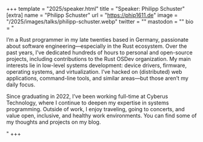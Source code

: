 +++
template = "2025/speaker.html"
title = "Speaker: Philipp Schuster"
[extra]
  name = "Philipp Schuster"
  url = "https://phip1611.de"
  image = "/2025/images/talks/philipp-schuster.webp"
  twitter = ""
  mastodon = ""
  bio = "<p>I’m a Rust programmer in my late twenties based in Germany, passionate about software engineering—especially in the Rust ecosystem. Over the past years, I’ve dedicated hundreds of hours to personal and open-source projects, including contributions to the Rust OSDev organization. My main interests lie in low-level systems development: device drivers, firmware, operating systems, and virtualization. I’ve hacked on (distributed) web applications, command-line tools, and similar areas—but those aren’t my daily focus.</p><p>Since graduating in 2022, I’ve been working full-time at Cyberus Technology, where I continue to deepen my expertise in systems programming. Outside of work, I enjoy traveling, going to concerts, and value open, inclusive, and healthy work environments. You can find some of my thoughts and projects on my blog.</p>"
+++
